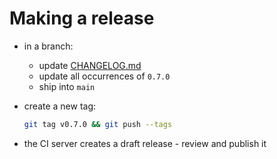 # Making a release

- in a branch:
  - update [CHANGELOG.md](../CHANGELOG.md)
  - update all occurrences of `0.7.0`
  - ship into `main`
- create a new tag:

  ```bash
  git tag v0.7.0 && git push --tags
  ```
- the CI server creates a draft release - review and publish it
